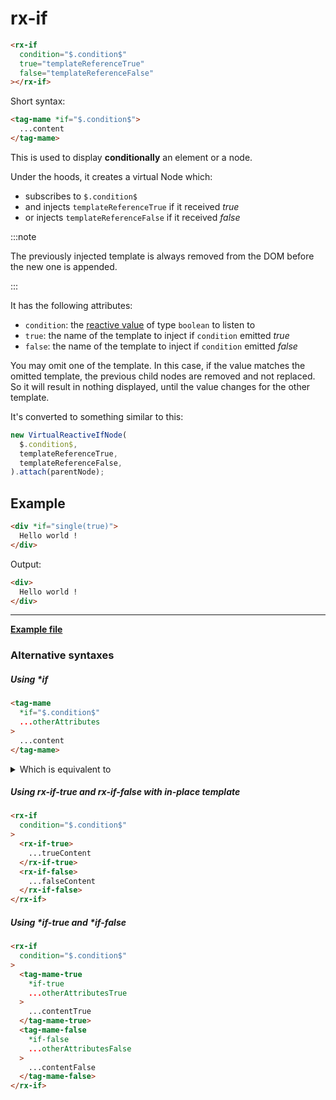 # rx-if

```html
<rx-if
  condition="$.condition$"
  true="templateReferenceTrue"
  false="templateReferenceFalse"
></rx-if>
```

Short syntax:

```html
<tag-mame *if="$.condition$">
  ...content
</tag-mame>
```

This is used to display **conditionally** an element or a node.

Under the hoods, it creates a virtual Node which:

- subscribes to `$.condition$`
- and injects `templateReferenceTrue` if it received *true*
- or injects `templateReferenceFalse` if it received *false*

:::note

The previously injected template is always removed from the DOM before the new one is appended.

:::

It has the following attributes:

- `condition`: the [reactive value](/docs/documentation/syntax/reactive-value/) of type `boolean` to listen to
- `true`: the name of the template to inject if `condition` emitted *true*
- `false`: the name of the template to inject if `condition` emitted *false*

You may omit one of the template.
In this case, if the value matches the omitted template, the previous child nodes are removed and not replaced.
So it will result in nothing displayed, until the value changes for the other template.

It's converted to something similar to this:

```ts
new VirtualReactiveIfNode(
  $.condition$,
  templateReferenceTrue,
  templateReferenceFalse,
).attach(parentNode);
```

## Example

```html
<div *if="single(true)">
  Hello world !
</div>
```

Output:

```html
<div>
  Hello world !
</div>
```

---

**[Example file](https://github.com/lirx-js/dom-examples/tree/main/src/syntax/rx-if/component/rx-if-example.component.ts)**


### Alternative syntaxes

##### Using \*if

```html
<tag-mame
  *if="$.condition$"
  ...otherAttributes
>
  ...content
</tag-mame>
```

<details>
  <summary>Which is equivalent to</summary>

```html

<rx-template
  name="uuid"
>
  <tag-mame
    ...otherAttributes
  >
    ...content
  </tag-mame>
</rx-template>

<rx-if
  condition="$.condition$"
  true="uuid"
></rx-if>
```

</details>

##### Using rx-if-true and rx-if-false with in-place template

```html
<rx-if
  condition="$.condition$"
>
  <rx-if-true>
    ...trueContent
  </rx-if-true>
  <rx-if-false>
    ...falseContent
  </rx-if-false>
</rx-if>
```


##### Using \*if-true and \*if-false

```html
<rx-if
  condition="$.condition$"
>
  <tag-mame-true
    *if-true
    ...otherAttributesTrue
  >
    ...contentTrue
  </tag-mame-true>
  <tag-mame-false
    *if-false
    ...otherAttributesFalse
  >
    ...contentFalse
  </tag-mame-false>
</rx-if>
```


